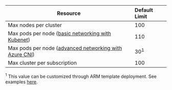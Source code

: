 | Resource | Default Limit |
| --- | :--- |
| Max nodes per cluster | 100 |
| Max pods per node ([basic networking with Kubenet][basic-networking]) | 110 |
| Max pods per node ([advanced networking with Azure CNI][advanced-networking]) | 30<sup>1</sup> |
| Max cluster per subscription | 100 |

<sup>1</sup> This value can be customized through ARM template deployment. See examples [here][arm-deployment-example].<br />

<!-- LINKS - Internal -->
[basic-networking]: ../articles/aks/networking-overview.md#basic-networking
[advanced-networking]: ../articles/aks/networking-overview.md#advanced-networking

<!-- LINKS - External -->
[azure-support]: https://ms.portal.azure.com/#blade/Microsoft_Azure_Support/HelpAndSupportBlade/newsupportrequest
[arm-deployment-example]: https://github.com/Azure/AKS/blob/master/examples/vnet/02-aks-custom-vnet.json#L64-L69
